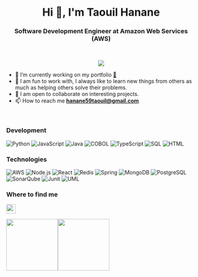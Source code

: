 
<h1 align="center">Hi 👋, I'm Taouil Hanane </h1>

<h3 align="center">Software Development Engineer at Amazon Web Services (AWS) </h3>
<br>

<p align="center">
   <img src="https://komarev.com/ghpvc/?username=hanane54&style=for-the-badge&color=0e75b6" />
<p>


- 🔭 I’m currently working on my portfolio <a href="#" target="_blank">👀</a>
- 🎈 I am fun to work with, I always like to learn new things from others as much as helping others solve their problems.
- 📂 I am open to collaborate on interesting projects.
- 📫 How to reach me **hanane59taouil@gmail.com**
   
<br>

### Development

![Python](https://img.shields.io/badge/-Python-000?&logo=Python)
![JavaScript](https://img.shields.io/badge/-JavaScript-000?&logo=JavaScript)
![Java](https://img.shields.io/badge/Java-000?logo=openjdk)
![COBOL](https://img.shields.io/badge/COBOL-000?logo=gnometerminal)
![TypeScript](https://img.shields.io/badge/-TypeScript-000?&logo=TypeScript)
![SQL](https://img.shields.io/badge/-SQL-000?&logo=MySQL)
![HTML](https://img.shields.io/badge/-HTML5-000?&logo=html5)

### Technologies

![AWS](https://img.shields.io/badge/-AWS-000?&logo=Amazon-AWS&logoColor=F90)
![Node.js](https://img.shields.io/badge/-Node.js-000?&logo=node.js)
![React](https://img.shields.io/badge/-React-000?&logo=React)
![Redis](https://img.shields.io/badge/-Redis-000?&logo=Redis)
![Spring](https://img.shields.io/badge/-Spring-000?&logo=Spring)
![MongoDB](https://img.shields.io/badge/-MongoDB-000?&logo=mongodb)
![PostgreSQL](https://img.shields.io/badge/-PostgreSQL-000?&logo=postgresql)
![SonarQube](https://img.shields.io/badge/-SonarQube-000?&logo=sonarqube)
![Junit](https://img.shields.io/badge/-Junit-000?&logo=junit5)
![UML](https://img.shields.io/badge/-UML-000?&logo=uml)

### Where to find me

<a href="https://www.linkedin.com/in/hanane-t-b90106294/"><img src="https://img.shields.io/badge/linkedin-%230077B5.svg?&style=for-the-badge&logo=linkedin&logoColor=white" height=25></a> 


<a href="https://www.hanane54.com/"><img height="137px" src="https://github-readme-stats.vercel.app/api?username=hanane54&hide_title=true&hide_border=true&show_icons=true&include_all_commits=true&count_private=true&line_height=21&text_color=000&icon_color=000&bg_color=0,ea6161,ffc64d,fffc4d,52fa5a&theme=graywhite" /><!-- wi*quL3fcV --><img height="137px" src="https://github-readme-stats.vercel.app/api/top-langs/?username=hanane54&hide=html&hide_title=true&hide_border=true&layout=compact&langs_count=6&exclude_repo=comp426,Redventures-Movie-Quotes&text_color=000&icon_color=fff&bg_color=0,52fa5a,4dfcff,c64dff&theme=graywhite" /></a>



